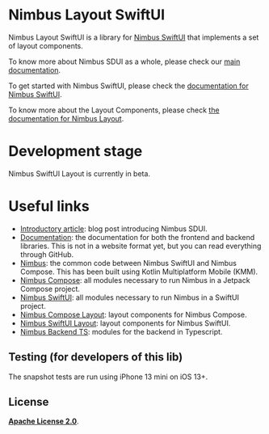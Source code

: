 # Nimbus Layout SwiftUI

Nimbus Layout SwiftUI is a library for [Nimbus SwiftUI](https://github.com/ZupIT/nimbus-swiftui) that implements a set of layout components.

To know more about Nimbus SDUI as a whole, please check our [main documentation](https://github.com/ZupIT/nimbus-docs/blob/main/readme.md).

To get started with Nimbus SwiftUI, please check the [documentation for Nimbus SwiftUI](https://github.com/ZupIT/nimbus-docs/blob/main/swiftui/index.md).

To know more about the Layout Components, please check [the documentation for Nimbus Layout](https://github.com/ZupIT/nimbus-docs/blob/main/layout/index.md).

# Development stage
Nimbus SwiftUI Layout is currently in beta.

# Useful links
- [Introductory article](https://medium.com/p/9a0d95686fd9/): blog post introducing Nimbus SDUI.
- [Documentation](https://github.com/ZupIT/nimbus-docs): the documentation for both the frontend and backend libraries. This is not in a website format yet, but you can read everything through GitHub.
- [Nimbus](https://github.com/ZupIT/nimbus): the common code between Nimbus SwiftUI and Nimbus Compose. This has been built using Kotlin Multiplatform Mobile (KMM).
- [Nimbus Compose](https://github.com/ZupIT/nimbus-compose): all modules necessary to run Nimbus in a Jetpack Compose project.
- [Nimbus SwiftUI](https://github.com/ZupIT/nimbus-swiftui): all modules necessary to run Nimbus in a SwiftUI project.
- [Nimbus Compose Layout](https://github.com/ZupIT/nimbus-layout-compose): layout components for Nimbus Compose.
- [Nimbus SwiftUI Layout](https://github.com/ZupIT/nimbus-layout-swiftui): layout components for Nimbus SwiftUI.
- [Nimbus Backend TS](https://github.com/ZupIT/nimbus-backend-ts): modules for the backend in Typescript.

## Testing (for developers of this lib)
The snapshot tests are run using iPhone 13 mini on iOS 13+.

## **License**
[**Apache License 2.0**](https://github.com/ZupIT/nimbus-compose/blob/main/LICENSE.txt).
